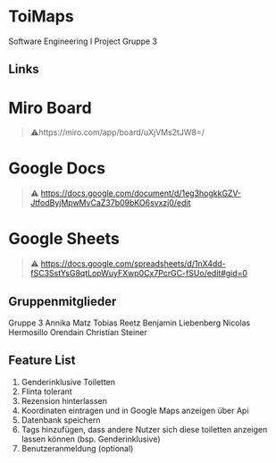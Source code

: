 # ToiMaps
Software Engineering I Project Gruppe 3

## Links
# Miro Board
> ⚠️https://miro.com/app/board/uXjVMs2tJW8=/
# Google Docs 
> :warning: https://docs.google.com/document/d/1eg3hogkkGZV-JtfodByjMpwMvCaZ37b09bKO6svxzj0/edit
# Google Sheets
> ⚠️ https://docs.google.com/spreadsheets/d/1nX4dd-fSC3SstYsG8qtLopWuyFXwp0Cx7PcrGC-fSUo/edit#gid=0

## Gruppenmitglieder 
Gruppe 3
Annika Matz
Tobias Reetz
Benjamin Liebenberg
Nicolas Hermosillo Orendain
Christian Steiner

## Feature List 
1. Genderinklusive Toiletten
2. Flinta tolerant
3. Rezension hinterlassen
4. Koordinaten eintragen und in Google Maps anzeigen über Api
5. Datenbank speichern
6. Tags hinzufügen, dass andere Nutzer sich diese toiletten anzeigen lassen können (bsp. Genderinklusive)
7. Benutzeranmeldung (optional)
